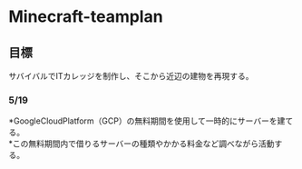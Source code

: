 # Minecraft-teamplan

## 目標

サバイバルでITカレッジを制作し、そこから近辺の建物を再現する。  


### 5/19

*GoogleCloudPlatform（GCP）の無料期間を使用して一時的にサーバーを建てる。  
*この無料期間内で借りるサーバーの種類やかかる料金など調べながら活動する。  
